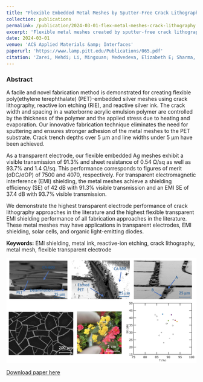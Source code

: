 ```yaml
---
title: "Flexible Embedded Metal Meshes by Sputter-Free Crack Lithography for Transparent Electrodes and Electromagnetic Interference Shielding"
collection: publications
permalink: /publication/2024-03-01-flex-metal-meshes-crack-lithography
excerpt: 'Flexible metal meshes created by sputter-free crack lithography for transparent electrodes and EMI shielding.'
date: 2024-03-01
venue: 'ACS Applied Materials &amp; Interfaces'
paperurl: 'https://www.lamp.pitt.edu/Publications/065.pdf'
citation: 'Zarei, Mehdi; Li, Mingxuan; Medvedeva, Elizabeth E; Sharma, Sooraj; Kim, Jungtaek; Shao, Zefan; Walker, S Brett; LeMieux, Melbs; Liu, Qihan; Leu, Paul W. (2024). &quot;Flexible Embedded Metal Meshes by Sputter-Free Crack Lithography for Transparent Electrodes and Electromagnetic Interference Shielding.&quot; <i>ACS Applied Materials &amp; Interfaces</i>.'
---
```

### Abstract

A facile and novel fabrication method is demonstrated for creating flexible poly(ethylene terephthalate) (PET)-embedded silver meshes using crack lithography, reactive ion etching (RIE), and reactive silver ink. The crack width and spacing in a waterborne acrylic emulsion polymer are controlled by the thickness of the polymer and the applied stress due to heating and evaporation. Our innovative fabrication technique eliminates the need for sputtering and ensures stronger adhesion of the metal meshes to the PET substrate. Crack trench depths over 5 μm and line widths under 5 μm have been achieved. 

As a transparent electrode, our flexible embedded Ag meshes exhibit a visible transmission of 91.3% and sheet resistance of 0.54 Ω/sq as well as 93.7% and 1.4 Ω/sq. This performance corresponds to figures of merit (σDC/σOP) of 7500 and 4070, respectively. For transparent electromagnetic interference (EMI) shielding, the metal meshes achieve a shielding efficiency (SE) of 42 dB with 91.3% visible transmission and an EMI SE of 37.4 dB with 93.7% visible transmission. 

We demonstrate the highest transparent electrode performance of crack lithography approaches in the literature and the highest flexible transparent EMI shielding performance of all fabrication approaches in the literature. These metal meshes may have applications in transparent electrodes, EMI shielding, solar cells, and organic light-emitting diodes.

**Keywords:** EMI shielding, metal ink, reactive-ion etching, crack lithography, metal mesh, flexible transparent electrode

![Table of Contents Image](_publications/images/2024-03-01-TOC.png)

[Download paper here](https://www.lamp.pitt.edu/Publications/065.pdf)

<!-- Recommended citation: Zarei, Mehdi; Li, Mingxuan; Medvedeva, Elizabeth E; Sharma, Sooraj; Kim, Jungtaek; Shao, Zefan; Walker, S Brett; LeMieux, Melbs; Liu, Qihan; Leu, Paul W. (2024). "Flexible Embedded Metal Meshes by Sputter-Free Crack Lithography for Transparent Electrodes and Electromagnetic Interference Shielding." <i>ACS Applied Materials & Interfaces</i>. -->